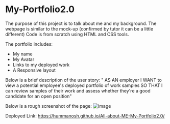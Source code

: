 # My-Portfolio2.0

The purpose of this project is to talk about me and my background. The webpage is similar to the mock-up (confirmed by tutor it can be a little different)
Code is from scratch using HTML and CSS tools.

The portfolio includes:

- My name
- My Avatar
- Links to my deployed work
- A Responsive layout

Below is a brief description of the user story: 
" AS AN employer
I WANT to view a potential employee's deployed portfolio of work samples
SO THAT I can review samples of their work and assess whether they're a good candidate for an open position" 

Below is a rough screenshot of the page:
![image](https://user-images.githubusercontent.com/93604239/146657833-75b91a24-ce0b-44a1-9b99-a5df569becc3.png)

Deployed Link: https://hummanosh.github.io/All-about-ME-My-Portfolio2.0/
